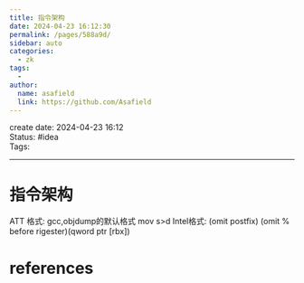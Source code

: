 ```yaml
---
title: 指令架构
date: 2024-04-23 16:12:30
permalink: /pages/588a9d/
sidebar: auto
categories:
  - zk
tags:
  - 
author: 
  name: asafield
  link: https://github.com/Asafield
---
```


create date: 2024-04-23 16:12  
Status: #idea  
Tags: 

---

# 指令架构
ATT 格式: gcc,objdump的默认格式 mov s>d
Intel格式: (omit postfix) (omit % before rigester)(qword ptr [rbx])
# references